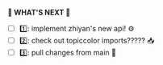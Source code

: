 **🚗 WHAT'S NEXT 🚗**
- [ ] 1️⃣: implement zhiyan's new api! ⚙️
- [ ] 2️⃣: check out topiccolor imports????? 📥
- [ ] 3️⃣: pull changes from main 🌳